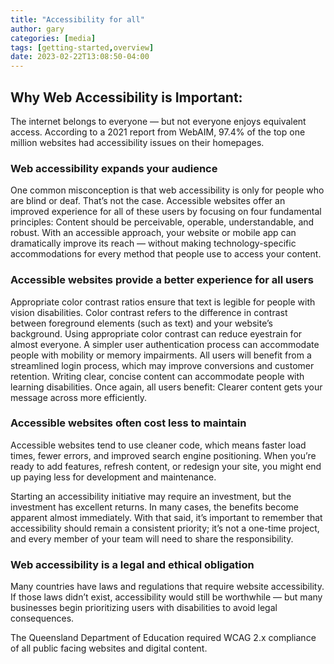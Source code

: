 ```yaml
---
title: "Accessibility for all"
author: gary
categories: [media]
tags: [getting-started,overview]
date: 2023-02-22T13:08:50-04:00
---
```

## Why Web Accessibility is Important: 

The internet belongs to everyone — but not everyone enjoys equivalent access. According to a 2021 report from WebAIM, 97.4% of the top one million websites had accessibility issues on their homepages.

### Web accessibility expands your audience

One common misconception is that web accessibility is only for people who are blind or deaf. That’s not the case.
Accessible websites offer an improved experience for all of these users by focusing on four fundamental principles: Content should be perceivable, operable, understandable, and robust. With an accessible approach, your website or mobile app can dramatically improve its reach — without making technology-specific accommodations for every method that people use to access your content.

### Accessible websites provide a better experience for all users

Appropriate color contrast ratios ensure that text is legible for people with vision disabilities. Color contrast refers to the difference in contrast between foreground elements (such as text) and your website’s background. Using appropriate color contrast can reduce eyestrain for almost everyone.
A simpler user authentication process can accommodate people with mobility or memory impairments. All users will benefit from a streamlined login process, which may improve conversions and customer retention.
Writing clear, concise content can accommodate people with learning disabilities. Once again, all users benefit: Clearer content gets your message across more efficiently.

### Accessible websites often cost less to maintain

Accessible websites tend to use cleaner code, which means faster load times, fewer errors, and improved search engine positioning. When you’re ready to add features, refresh content, or redesign your site, you might end up paying less for development and maintenance.

Starting an accessibility initiative may require an investment, but the investment has excellent returns. In many cases, the benefits become apparent almost immediately. With that said, it’s important to remember that accessibility should remain a consistent priority; it’s not a one-time project, and every member of your team will need to share the responsibility.

### Web accessibility is a legal and ethical obligation

Many countries have laws and regulations that require website accessibility. If those laws didn’t exist, accessibility would still be worthwhile — but many businesses begin prioritizing users with disabilities to avoid legal consequences.

The Queensland Department of Education required WCAG 2.x compliance of all public facing websites and digital content.